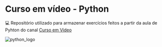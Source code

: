 # Curso em vídeo - Python
:computer: Repositório utilizado para armazenar exercícios feitos a partir da aula de Pyhton do canal [Curso em Vídeo](http://github.com)<p>
![python_logo](https://user-images.githubusercontent.com/56140690/116289657-0dcee680-a769-11eb-9b12-44d649707c91.png)


